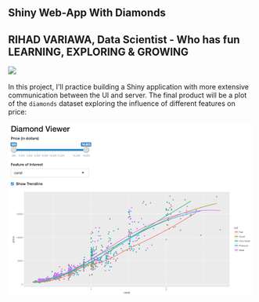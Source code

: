 ## Shiny Web-App With Diamonds
## RIHAD VARIAWA, Data Scientist - Who has fun LEARNING, EXPLORING & GROWING


![](img/ig.png)

In this project, I'll practice building a Shiny application with more extensive communication between the UI and server. The final product will be a plot of the `diamonds` dataset exploring the influence of different features on price:

![Example diamond explorer](img/example.png)
